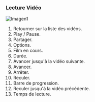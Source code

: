 ### Lecture Vidéo

![Imagen1](http://static.energysistem.com/images/manuals/42435/56388383853da.jpg)

1.	Retourner sur la liste des vidéos.
2.	Play / Pause.
3.	Partager.
4.	Options.
5.	Film en cours.
6.	Durée.
7.	Avancer jusqu'à la vidéo suivante.
8.	Avancer.
9.	Arrêter.
10.	Reculer.
11.	Barre de progression.
12.	Reculer jusqu'à la vidéo précédente.
13.	Temps de lecture.




